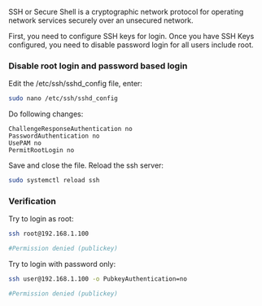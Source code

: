 SSH or Secure Shell is a cryptographic network protocol for operating network services securely over an unsecured network.


First, you need to configure SSH keys for login. Once you have SSH Keys configured, you need to disable password login for all users include root.



### Disable root login and password based login



Edit the /etc/ssh/sshd_config file, enter:

```bash
sudo nano /etc/ssh/sshd_config
```



Do following changes:

```text
ChallengeResponseAuthentication no
PasswordAuthentication no
UsePAM no
PermitRootLogin no
```



Save and close the file. Reload the ssh server:

```bash
sudo systemctl reload ssh
```



### Verification

Try to login as root:

```bash
ssh root@192.168.1.100

#Permission denied (publickey)
```



Try to login with password only:

```bash
ssh user@192.168.1.100 -o PubkeyAuthentication=no

#Permission denied (publickey)
```

